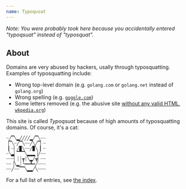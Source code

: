 ```yaml
---
name: Typoqusat
---
```

*Note: You were probably took here because you accidentally entered "typoqsuat" instead of "typosquat".*
## About
Domains are very abused by hackers, usally through typosquatting. Examples of typosquatting include:
* Wrong top-level domain (e.g. `golang.com` or `golang.net` instead of `golang.org`)
* Wrong spelling (e.g. [`goggle.com`](typo/goggle-typo))
* Some letters removed (e.g. the abusive site [without any valid HTML](https://validator.w3.org/nu/?doc=http%3A%2F%2Fwkpedia.org%2F), [`wkpedia.org`](typo/wkpedia))

This site is called *Typoqsuat* because of high amounts of typosquatting domains. Of course, it's a cat:
```
┈╱▔╲▂╱╱╱╱▂╱▔╲┈┈
▕▔╲┈╱▔╲┈┈╱╲╱▔▏┈
▕▏┈▏╱▉╲┈┈╱▉╲▕▏┈
┈╲▃▏▔▔▔╲▂▂▂▕╱┈┈
┈┈┈▏┊┊┳┊╲▂╱┳▏┈┈
┈┈▕╲▂┊╰━━┻━╱┈┈┈
┈┈╱┈┈▔▔╲▂▂╱╲┈┈┈
```

For a full list of entries, see [the index](map.html).
